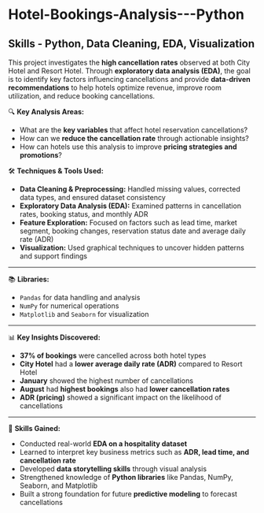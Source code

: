 # Hotel-Bookings-Analysis---Python
## Skills - Python, Data Cleaning, EDA, Visualization


This project investigates the **high cancellation rates** observed at both City Hotel and Resort Hotel. Through **exploratory data analysis (EDA)**, the goal is to identify key factors influencing cancellations and provide **data-driven recommendations** to help hotels optimize revenue, improve room utilization, and reduce booking cancellations.

🔍 **Key Analysis Areas:**

- What are the **key variables** that affect hotel reservation cancellations?  
- How can we **reduce the cancellation rate** through actionable insights?  
- How can hotels use this analysis to improve **pricing strategies and promotions**?

🛠️ **Techniques & Tools Used:**

- **Data Cleaning & Preprocessing:** Handled missing values, corrected data types, and ensured dataset consistency  
- **Exploratory Data Analysis (EDA):** Examined patterns in cancellation rates, booking status, and monthly ADR  
- **Feature Exploration:** Focused on factors such as lead time, market segment, booking changes, reservation status date and average daily rate (ADR)  
- **Visualization:** Used graphical techniques to uncover hidden patterns and support findings

---

📚 **Libraries:**

- `Pandas` for data handling and analysis  
- `NumPy` for numerical operations  
- `Matplotlib` and `Seaborn` for visualization

---

📊 **Key Insights Discovered:**

- **37% of bookings** were cancelled across both hotel types  
- **City Hotel** had a **lower average daily rate (ADR)** compared to Resort Hotel  
- **January** showed the highest number of cancellations  
- **August** had **highest bookings** also had **lower cancellation rates**  
- **ADR (pricing)** showed a significant impact on the likelihood of cancellations  

---

🎯 **Skills Gained:**

- Conducted real-world **EDA on a hospitality dataset**  
- Learned to interpret key business metrics such as **ADR, lead time, and cancellation rate**  
- Developed **data storytelling skills** through visual analysis  
- Strengthened knowledge of **Python libraries** like Pandas, NumPy, Seaborn, and Matplotlib  
- Built a strong foundation for future **predictive modeling** to forecast cancellations
